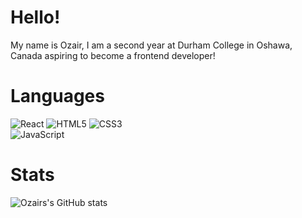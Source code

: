 # Hello!
My name is Ozair, I am a second year at Durham College in Oshawa, Canada aspiring to become a frontend developer!

# Languages
![React](https://img.shields.io/badge/react-%2320232a.svg?style=for-the-badge&logo=react&logoColor=%2361DAFB)
![HTML5](https://img.shields.io/badge/html5-%23E34F26.svg?style=for-the-badge&logo=html5&logoColor=white)
![CSS3](https://img.shields.io/badge/css3-%231572B6.svg?style=for-the-badge&logo=css3&logoColor=white)\
![JavaScript](https://img.shields.io/badge/javascript-%23323330.svg?style=for-the-badge&logo=javascript&logoColor=%23F7DF1E)

# Stats
![Ozairs's GitHub stats](https://github-readme-stats.vercel.app/api?username=Ozair-Rahman&show_icons=true&theme=radical)
